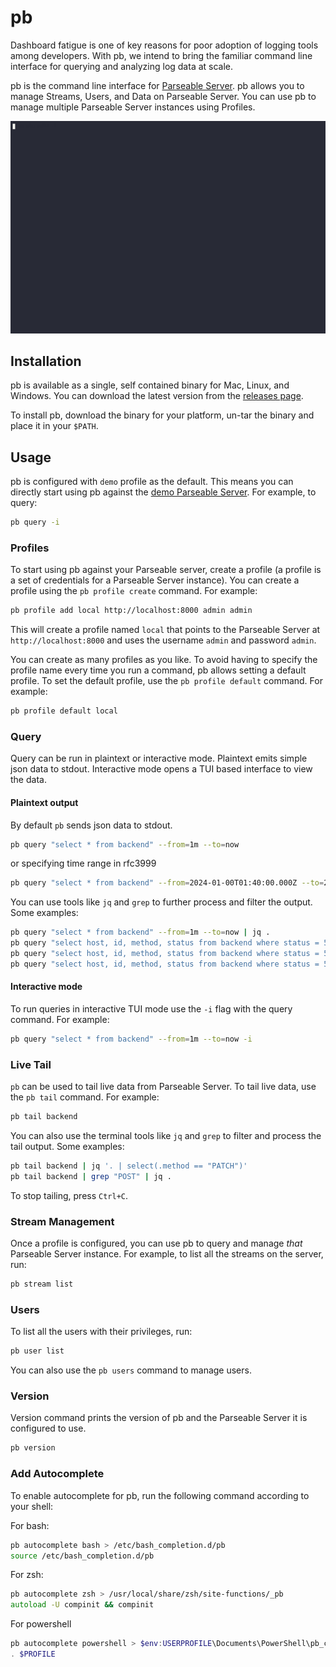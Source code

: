 # pb

Dashboard fatigue is one of key reasons for poor adoption of logging tools among developers. With pb, we intend to bring the familiar command line interface for querying and analyzing log data at scale.

pb is the command line interface for [Parseable Server](https://github.com/parseablehq/parseable). pb allows you to manage Streams, Users, and Data on Parseable Server. You can use pb to manage multiple Parseable Server instances using Profiles.

![pb](https://github.com/parseablehq/.github/blob/main/images/pb/pb.gif?raw=true)

## Installation

pb is available as a single, self contained binary for Mac, Linux, and Windows. You can download the latest version from the [releases page](https://github.com/parseablehq/pb/releases/latest).

To install pb, download the binary for your platform, un-tar the binary and place it in your `$PATH`.

## Usage

pb is configured with `demo` profile as the default. This means you can directly start using pb against the [demo Parseable Server](https://demo.parseable.io). For example, to query:

```bash
pb query -i
```

### Profiles

To start using pb against your Parseable server, create a profile (a profile is a set of credentials for a Parseable Server instance). You can create a profile using the `pb profile create` command. For example:

```bash
pb profile add local http://localhost:8000 admin admin
```

This will create a profile named `local` that points to the Parseable Server at `http://localhost:8000` and uses the username `admin` and password `admin`.

You can create as many profiles as you like. To avoid having to specify the profile name every time you run a command, pb allows setting a default profile. To set the default profile, use the `pb profile default` command. For example:

```bash
pb profile default local
```

### Query

Query can be run in plaintext or interactive mode. Plaintext emits simple json data to stdout. Interactive mode opens a TUI based interface to view the data.

#### Plaintext output

By default `pb` sends json data to stdout.

```bash
pb query "select * from backend" --from=1m --to=now
```

or specifying time range in rfc3999

```bash
pb query "select * from backend" --from=2024-01-00T01:40:00.000Z --to=2024-01-00T01:55:00.000Z
```

You can use tools like `jq` and `grep` to further process and filter the output. Some examples:

```bash
pb query "select * from backend" --from=1m --to=now | jq .
pb query "select host, id, method, status from backend where status = 500" --from=1m --to=now | jq . > 500.json
pb query "select host, id, method, status from backend where status = 500" | jq '. | select(.method == "PATCH")'
pb query "select host, id, method, status from backend where status = 500" --from=1m --to=now | grep "POST" | jq . | less
```

#### Interactive mode

To run queries in interactive TUI mode use the `-i` flag with the query command. For example:

```bash
pb query "select * from backend" --from=1m --to=now -i
```

### Live Tail

`pb` can be used to tail live data from Parseable Server. To tail live data, use the `pb tail` command. For example:

```bash
pb tail backend
```

You can also use the terminal tools like `jq` and `grep` to filter and process the tail output. Some examples:

```bash
pb tail backend | jq '. | select(.method == "PATCH")'
pb tail backend | grep "POST" | jq .
```

To stop tailing, press `Ctrl+C`.

### Stream Management

Once a profile is configured, you can use pb to query and manage _that_ Parseable Server instance. For example, to list all the streams on the server, run:

```bash
pb stream list
```

### Users

To list all the users with their privileges, run:

```bash
pb user list
```

You can also use the `pb users` command to manage users.

### Version

Version command prints the version of pb and the Parseable Server it is configured to use.

```bash
pb version
```

### Add Autocomplete

To enable autocomplete for pb, run the following command according to your shell:

For bash:
```bash
pb autocomplete bash > /etc/bash_completion.d/pb
source /etc/bash_completion.d/pb
```

For zsh:
```zsh
pb autocomplete zsh > /usr/local/share/zsh/site-functions/_pb
autoload -U compinit && compinit
```

For powershell
```powershell
pb autocomplete powershell > $env:USERPROFILE\Documents\PowerShell\pb_complete.ps1
. $PROFILE
```


